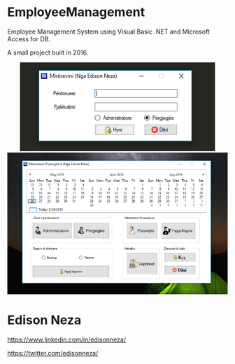 # EmployeeManagement
 
Employee Management System using Visual Basic .NET and Microsoft Access for DB.

A small project built in 2016.

<p align="center">
  <img src="/Screenshots/login.PNG" alt="Login form">
  <img src="/Screenshots/dashboard.PNG" alt="Dashboard form">
</p>

# Edison Neza
 https://www.linkedin.com/in/edisonneza/ 
 
 https://twitter.com/edisonneza/